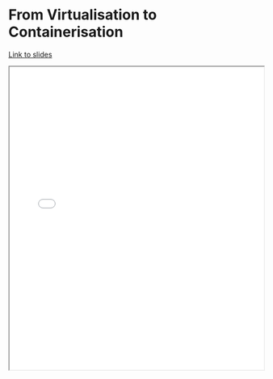 # From Virtualisation to Containerisation

[Link to slides](slides/1_3_containers.html)

<iframe
  src="slides/1_3_containers.html"
  style="width:100%; height:600px;"
></iframe>
